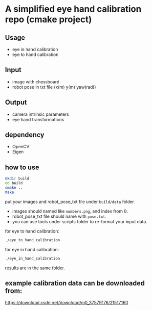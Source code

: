 # A simplified eye hand calibration repo (cmake project)

## Usage

- eye in hand calibration
- eye to hand calibration

## Input

- image with chessboard
- robot pose in txt file (x(m) y(m) yaw(rad))

## Output

- camera intrinsic parameters
- eye hand transformations

## dependency

- OpenCV
- Eigen

## how to use

```bash
mkdir build
cd build
cmake ..
make
```

put your images and robot_pose_txt file under `build/data` folder.

- images should named like `numbers.png`, and index from 0.
- robot_pose_txt file should name with `pose.txt`.
- you can use tools under scripts folder to re-format your input data.

for eye to hand calibration:

```bash
./eye_to_hand_calibration
```

for eye in hand calibration:

```bash
./eye_in_hand_calibration
```

results are in the same folder.

## example calibration data can be downloaded from:
https://download.csdn.net/download/m0_37579176/21517160
